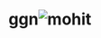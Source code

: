 # ggn![mohit](https://user-images.githubusercontent.com/116038165/199996386-4f9f6b2c-6e21-42d7-8e44-258d8f8f713c.jpeg)

